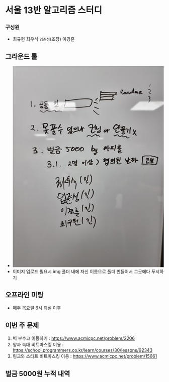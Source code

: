 # 서울 13반 알고리즘 스터디

### 구성원 
* 최규헌 최우석 `임준성`(조장) 이경훈

## 그라운드 룰
* <img src = "img/그라운드룰.jpg" width=500>
* 이미지 업로드 필요시 img 폴더 내에 자신 이름으로 폴더 만들어서 그곳에다 푸시하기

## 오프라인 미팅
* 매주 목요일 6시 퇴실 이후

## 이번 주 문제
1. 벽 부수고 이동하기 : https://www.acmicpc.net/problem/2206
2. 양과 늑대 비트마스킹 이용 : https://school.programmers.co.kr/learn/courses/30/lessons/92343
3. 링크와 스타트 비트마스킹 이용 : https://www.acmicpc.net/problem/15661

## 벌금 5000원 누적 내역


